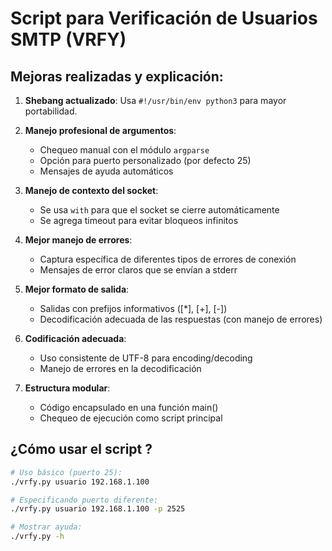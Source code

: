 # Script para Verificación de Usuarios SMTP (VRFY)

## Mejoras realizadas y explicación:

1. **Shebang actualizado**: Usa `#!/usr/bin/env python3` para mayor portabilidad.

2. **Manejo profesional de argumentos**:
   - Chequeo manual con el módulo `argparse` 
   - Opción para puerto personalizado (por defecto 25)
   - Mensajes de ayuda automáticos

3. **Manejo de contexto del socket**:
   - Se usa `with` para que el socket se cierre automáticamente
   - Se agrega timeout para evitar bloqueos infinitos

4. **Mejor manejo de errores**:
   - Captura específica de diferentes tipos de errores de conexión
   - Mensajes de error claros que se envían a stderr

5. **Mejor formato de salida**:
   - Salidas con prefijos informativos ([*], [+], [-])
   - Decodificación adecuada de las respuestas (con manejo de errores)

6. **Codificación adecuada**:
   - Uso consistente de UTF-8 para encoding/decoding
   - Manejo de errores en la decodificación

7. **Estructura modular**:
   - Código encapsulado en una función main()
   - Chequeo de ejecución como script principal

## ¿Cómo usar el script ?

```bash
# Uso básico (puerto 25):
./vrfy.py usuario 192.168.1.100

# Especificando puerto diferente:
./vrfy.py usuario 192.168.1.100 -p 2525

# Mostrar ayuda:
./vrfy.py -h
```
